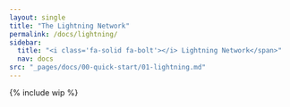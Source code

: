 ```yaml
---
layout: single
title: "The Lightning Network"
permalink: /docs/lightning/
sidebar:
  title: "<i class='fa-solid fa-bolt'></i> Lightning Network</span>"
  nav: docs
src: "_pages/docs/00-quick-start/01-lightning.md"
--- 
```

{% include wip %}